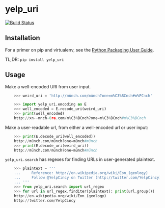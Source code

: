 # yelp\_uri

[![Build Status](https://travis-ci.org/Yelp/yelp_uri.svg)](https://travis-ci.org/Yelp/yelp\_uri)


## Installation

For a primer on pip and virtualenv, see the [Python Packaging User Guide](https://python-packaging-user-guide.readthedocs.org/en/latest/tutorial.html).

TL;DR: `pip install yelp_uri`


## Usage

Make a well-encoded URI from user input.

```python
    >>> weird_uri = 'http://münch.com/münch?one=m%C3%BCnch#m%FCnch'

    >>> import yelp_uri.encoding as E
    >>> well_encoded = E.recode_uri(weird_uri)
    >>> print(well_encoded)
    http://xn--mnch-0ra.com/m%C3%BCnch?one=m%C3%BCnch#m%C3%BCnch

```

Make a user-readable url, from either a well-encoded url or user input:

```python
    >>> print(E.decode_uri(well_encoded))
    http://münch.com/münch?one=münch#münch
    >>> print(E.decode_uri(weird_uri))
    http://münch.com/münch?one=münch#münch

```



`yelp_uri.search` has regexes for finding URLs in user-generated plaintext.

```python
    >>> plaintext = '''
    ...     Reference: http://en.wikipedia.org/wiki/Eon_(geology)
    ...     Follow @YelpCincy on Twitter (http://twitter.com/YelpCincy)
    ... '''
    >>> from yelp_uri.search import url_regex
    >>> for url in url_regex.finditer(plaintext): print(url.group())
    http://en.wikipedia.org/wiki/Eon_(geology)
    http://twitter.com/YelpCincy

```
